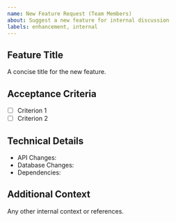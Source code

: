 ```yaml
---
name: New Feature Request (Team Members)
about: Suggest a new feature for internal discussion
labels: enhancement, internal
---
```


## Feature Title

A concise title for the new feature.

## Acceptance Criteria

- [ ] Criterion 1
- [ ] Criterion 2

## Technical Details

- API Changes:
- Database Changes:
- Dependencies:

## Additional Context

Any other internal context or references.

